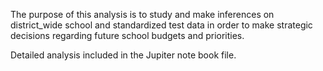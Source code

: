 
The purpose of this analysis is to study and make inferences on district_wide school and standardized test data in order
to make strategic decisions regarding future school budgets and priorities.

Detailed analysis included in the Jupiter note book file.
